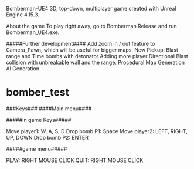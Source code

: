 Bomberman-UE4
3D, top-down, multiplayer game created with Unreal Engine 4.15.3.

About the game
To play right away, go to Bomberman Release and run Bomberman_UE4.exe.

#####Further development####
Add zoom in / out feature to Camera_Pawn, which will be useful for bigger maps.
New Pickup: Blast range and Time bombs with detonator
Adding more player
Directional Blast collision with unbreakable wall and the range.
Procedural Map Generation
AI Generation 

# bomber_test
###Keys### ####Main menu####

#####In game Keys#####

Move player1: W, A, S, D
Drop bomb P1: Space
Move player2: LEFT, RIGHT, UP, DOWN
Drop bomb P2: ENTER

#####game menu#####

PLAY: RIGHT MOUSE CLICK
QUIT: RIGHT MOUSE CLICK
